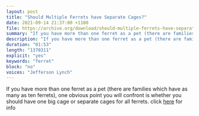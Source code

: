 ```yaml
---
layout: post
title: "Should Multiple Ferrets have Separate Cages?"
date: 2021-09-14 21:37:00 +1100
file: https://archive.org/download/should-multiple-ferrets-have-separate-cages/Should%20Multiple%20Ferrets%20have%20Separate%20Cages.mp3
summary: "If you have more than one ferret as a pet (there are families which have as many as ten ferrets), one obvious point you will confront is whether you should have one big cage or separate cages for all ferrets. "
description: "If you have more than one ferret as a pet (there are families which have as many as ten ferrets), one obvious point you will confront is whether you should have one big cage or separate cages for all ferrets. "
duration: "01:53" 
length: "1370311"
explicit: "yes" 
keywords: "ferret"
block: "no" 
voices: "Jefferson Lynch"
---
```


If you have more than one ferret as a pet (there are families which have as many as ten ferrets), one obvious point you will confront is whether you should have one big cage or separate cages for all ferrets. click [here](https://ferretvoice.com/best-ferret-cages/#faq-question-1616902731907) for info

